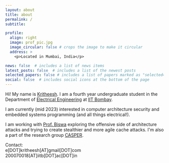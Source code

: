 ```yaml
---
layout: about
title: about
permalink: /
subtitle:

profile:
  align: right
  image: prof_pic.jpg
  image_circular: false # crops the image to make it circular
  address: >
    <p>Located in Mumbai, India</p>

news: false  # includes a list of news items
latest_posts: false  # includes a list of the newest posts
selected_papers: false # includes a list of papers marked as "selected={true}"
social: false  # includes social icons at the bottom of the page
---
```


Hi! My name is [Kritheesh](https://e-kritheesh.github.io). I am a fourth year undergraduate student in the Department of [Electrical Engineering](https://www.ee.iitb.ac.in/web/index.php) at [IIT Bombay](https://www.iitb.ac.in/). 

I am currently (mid 2023) interested in computer architecture security and embedded systems programming (and all things electrical!).

I am working with [Prof. Biswa](https://www.cse.iitb.ac.in/~biswa/) exploring the offensive side of architecture attacks and trying to create stealthier and more agile cache attacks. I'm also a part of the research group [CASPER](https://casper-iitb.github.io/).  

<p>Contact: <br/>
e[DOT]kritheesh[AT]gmail[DOT]com <br/>
200070018[AT]iitb[DOT]ac[DOT]in </p>
